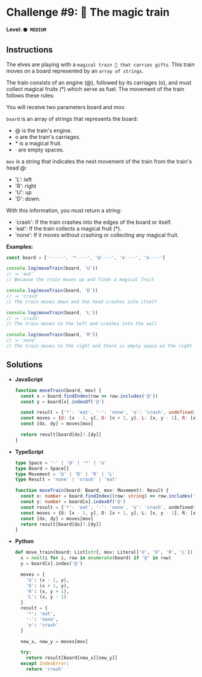 # Challenge #9: 🚂 The magic train

#### Level: `🟠 MEDIUM`

## Instructions

The elves are playing with a `magical train 🚂 that carries gifts`. This train moves on a board represented by an `array of strings`.

The train consists of an engine (@), followed by its carriages (o), and must collect magical fruits (*) which serve as fuel. The movement of the train follows these rules:

You will receive two parameters board and mov.

`board` is an array of strings that represents the board:

- @ is the train's engine.
- o are the train's carriages.
- \* is a magical fruit.
- · are empty spaces.

`mov` is a string that indicates the next movement of the train from the train's head @:

- 'L': left
- 'R': right
- 'U': up
- 'D': down.

With this information, you must return a string:

- 'crash': If the train crashes into the edges of the board or itself.
- 'eat': If the train collects a magical fruit (*).
- 'none': If it moves without crashing or collecting any magical fruit.

**Examples:**

```js
const board = ['·····', '*····', '@····', 'o····', 'o····']

console.log(moveTrain(board, 'U'))
// ➞ 'eat'
// Because the train moves up and finds a magical fruit

console.log(moveTrain(board, 'D'))
// ➞ 'crash'
// The train moves down and the head crashes into itself

console.log(moveTrain(board, 'L'))
// ➞ 'crash'
// The train moves to the left and crashes into the wall

console.log(moveTrain(board, 'R'))
// ➞ 'none'
// The train moves to the right and there is empty space on the right
```

## Solutions

- **JavaScript**

  ```js
  function moveTrain(board, mov) {
    const x = board.findIndex(row => row.includes('@'))
    const y = board[x].indexOf('@')

    const result = {'*': 'eat', '·': 'none', 'o': 'crash', undefined: 'crash'}
    const moves = {U: [x - 1, y], D: [x + 1, y], L: [x, y - 1], R: [x, y + 1]}
    const [dx, dy] = moves[mov]

    return result[board[dx]?.[dy]]
  }
  ```

- **TypeScript**

  ```ts
  type Space = '·' | '@' | '*' | 'o'
  type Board = Space[]
  type Movement = 'U' | 'D' | 'R' | 'L'
  type Result = 'none' | 'crash' | 'eat'

  function moveTrain(board: Board, mov: Movement): Result {
    const x: number = board.findIndex((row: string) => row.includes('@'))
    const y: number = board[x].indexOf('@')
    const result = {'*': 'eat', '·': 'none', 'o': 'crash', undefined: 'crash'}
    const moves = {U: [x - 1, y], D: [x + 1, y], L: [x, y - 1], R: [x, y + 1]}
    const [dx, dy] = moves[mov]
    return result[board[dx]?.[dy]]
  }
  ```

- **Python**

  ```py
  def move_train(board: List[str], mov: Literal['U', 'D', 'R', 'L']) -> Literal['none', 'crash', 'eat']:
    x = next(i for i, row in enumerate(board) if '@' in row)
    y = board[x].index('@')

    moves = {
      'U': (x - 1, y),
      'D': (x + 1, y),
      'R': (x, y + 1),
      'L': (x, y - 1)
    }
    result = {
      '*': 'eat',
      '·': 'none',
      'o': 'crash'
    }

    new_x, new_y = moves[mov]

    try:
      return result[board[new_x][new_y]]
    except IndexError:
      return 'crash'
  ```
